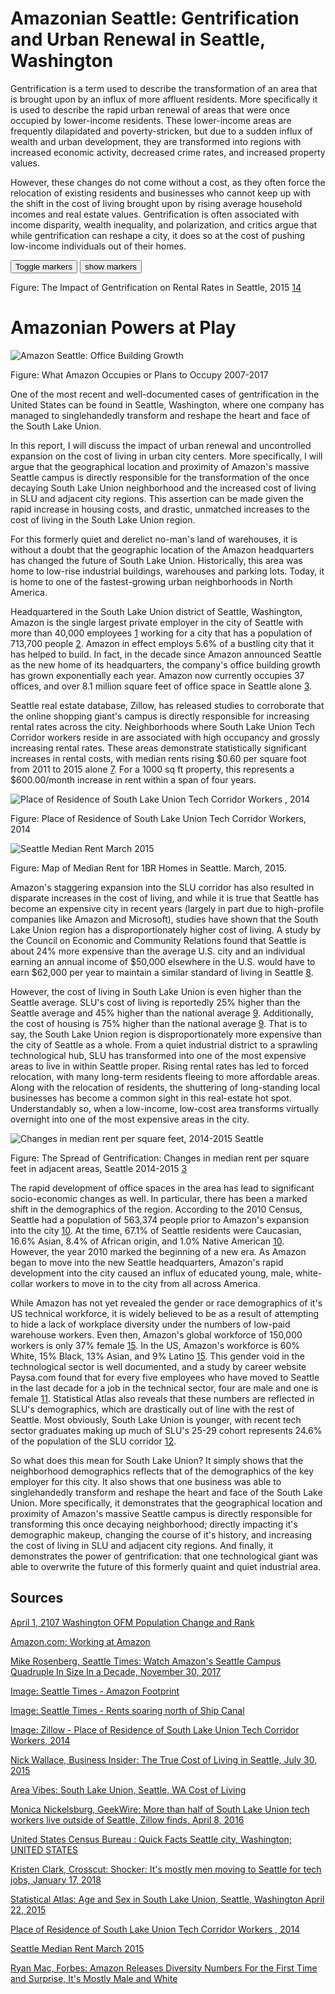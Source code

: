 # Amazonian Seattle: Gentrification and Urban Renewal in Seattle, Washington

Gentrification is a term used to describe the transformation of an area that is brought upon by an influx of more affluent residents. More specifically it is used to describe the rapid urban renewal of areas that were once occupied by lower-income residents. These lower-income areas are frequently dilapidated and poverty-stricken, but due to a sudden influx of wealth and urban development, they are transformed into regions with increased economic activity, decreased crime rates, and increased property values.

However, these changes do not come without a cost, as they often force the relocation of existing residents and businesses who cannot keep up with the shift in the cost of living brought upon by rising average household incomes and real estate values. Gentrification is often associated with income disparity, wealth inequality, and polarization, and critics argue that while gentrification can reshape a city, it does so at the cost of pushing low-income individuals out of their homes.


<div class="markers">
  <!-- these buttons hide/show all the markers  -->
  <!-- to hide/show blue or red markers instead, change my_markers below to blue_markers
       to red_markers.  If you have defined your own color (or other) arrays, use those instead -->
  <button onclick="toggleMarkers(my_markers, my_map)" class="rounded" id="hide">Toggle markers</button>
  <button onclick="showMarkers(my_markers, my_map)" id="show"> show markers</button>
</div>
  <div id="mapcontainer">
    <div id="map_canvas"></div>
  </div>
  <div id="map_legend"></div>
</div>

Figure: The Impact of Gentrification on Rental Rates in Seattle, 2015 [14]

# Amazonian Powers at Play


![Amazon Seattle: Office Building Growth](https://static.seattletimes.com/wp-content/uploads/2017/11/amazon-footprint-yr2-780x780.gif)

Figure: What Amazon Occupies or Plans to Occupy 2007-2017

One of the most recent and well-documented cases of gentrification in the United States can be found in Seattle, Washington, where one company has managed to singlehandedly transform and reshape the heart and face of the South Lake Union.

In this report, I will discuss the impact of urban renewal and uncontrolled expansion on the cost of living in urban city centers. More specifically, I will argue that the geographical location and proximity of Amazon's massive Seattle campus is directly responsible for the transformation of the once decaying South Lake Union neighborhood and the increased cost of living in SLU and adjacent city regions. This assertion can be made given the rapid increase in housing costs, and drastic, unmatched increases to the cost of living in the South Lake Union region.

For this formerly quiet and derelict no-man's land of warehouses, it is without a doubt that the geographic location of the Amazon headquarters has changed the future of South Lake Union. Historically, this area was home to low-rise industrial buildings, warehouses and parking lots. Today, it is home to one of the fastest-growing urban neighborhoods in North America.

Headquartered in the South Lake Union district of Seattle, Washington, Amazon is the single largest private employer in the city of Seattle with more than 40,000 employees [1] working for a city that has a population of 713,700 people [2]. Amazon in effect employs 5.6% of a bustling city that it has helped to build. In fact, in the decade since Amazon announced Seattle as the new home of its headquarters, the company's office building growth has grown exponentially each year. Amazon now currently occupies 37 offices, and over 8.1 million square feet of office space in Seattle alone [3].

 Seattle real estate database, Zillow, has released studies to corroborate that the online shopping giant's campus is directly responsible for increasing rental rates across the city. Neighborhoods where South Lake Union Tech Corridor workers reside in are associated with high occupancy and grossly increasing rental rates. These areas demonstrate statistically significant increases in rental costs, with median rents rising $0.60 per square foot from 2011 to 2015 alone [7]. For a 1000 sq ft property, this represents a $600.00/month increase in rent within a span of four years.

![Place of Residence of South Lake Union Tech Corridor Workers , 2014](https://cdn.geekwire.com/wp-content/uploads/2016/04/South-Lake-Union-Tech-Corridor-Worker-Residence-Figure1.png)

Figure: Place of Residence of South Lake Union Tech Corridor Workers, 2014

![Seattle Median Rent March 2015](https://d2t1047w253zzm.cloudfront.net/blog/2015/04/Seattle-Median-Rent-March-2015.jpg)

Figure: Map of Median Rent for 1BR Homes in Seattle. March, 2015.

Amazon's staggering expansion into the SLU corridor has also resulted in disparate increases in the cost of living, and while it is true that Seattle has become an expensive city in recent years (largely in part due to high-profile companies like Amazon and Microsoft), studies have shown that the South Lake Union region has a disproportionately higher cost of living. A study by the Council on Economic and Community Relations found that Seattle is about 24% more expensive than the average U.S. city and an individual earning an annual income of $50,000 elsewhere in the U.S. would have to earn $62,000 per year to maintain a similar standard of living in Seattle [8].

However, the cost of living in South Lake Union is even higher than the Seattle average. SLU's cost of living is reportedly 25% higher than the Seattle average and 45% higher than the national average [9]. Additionally, the cost of housing is 75% higher than the national average [9]. That is to say, the South Lake Union region is disproportionately more expensive than the city of Seattle as a whole. From a quiet industrial district to a sprawling technological hub, SLU has transformed into one of the most expensive areas to live in within Seattle proper. Rising rental rates has led to forced relocation, with many long-term residents fleeing to more affordable areas. Along with the relocation of residents, the shuttering of long-standing local businesses has become a common sight in this real-estate hot spot. Understandably so, when a low-income, low-cost area transforms virtually overnight into one of the most expensive areas in the city.

![Changes in median rent per square feet, 2014-2015 Seattle](https://static.seattletimes.com/wp-content/uploads/2016/04/fyiguy-amazon-rent-c_720.jpg)

Figure: The Spread of Gentrification: Changes in median rent per square feet in adjacent areas, Seattle 2014-2015 [3]

The rapid development of office spaces in the area has lead to significant socio-economic changes as well. In particular, there has been a marked shift in the demographics of the region. According to the 2010 Census, Seattle had a population of 563,374 people prior to Amazon's expansion into the city [10]. At the time, 67.1% of Seattle residents were Caucasian, 16.6% Asian, 8.4% of African origin, and 1.0% Native American [10]. However, the year 2010 marked the beginning of a new era. As Amazon began to move into the new Seattle headquarters, Amazon's rapid development into the city caused an influx of educated young, male, white-collar workers to move in to the city from all across America.

While Amazon has not yet revealed the gender or race demographics of it's US technical workforce, it is widely believed to be as a result of attempting to hide a lack of workplace diversity under the numbers of low-paid warehouse workers. Even then, Amazon's global workforce of 150,000 workers is only 37% female [15]. In the US, Amazon's workforce is 60% White, 15% Black, 13% Asian, and 9% Latino [15]. This gender void in the technological sector is well documented, and a study by career website Paysa.com found that for every five employees who have moved to Seattle in the last decade for a job in the technical sector, four are male and one is female [11]. Statistical Atlas also reveals that these numbers are reflected in SLU's demographics, which are drastically out of line with the rest of Seattle. Most obviously, South Lake Union is younger, with recent tech sector graduates making up much of SLU's 25-29 cohort represents 24.6% of the population of the SLU corridor [12].

So what does this mean for South Lake Union? It simply shows that the neighborhood demographics reflects that of the demographics of the key employer for this city. It also shows that one business was able to singlehandedly transform and reshape the heart and face of the South Lake Union. More specifically, it demonstrates that the geographical location and proximity of Amazon's massive Seattle campus is directly responsible for transforming this once decaying neighborhood; directly impacting it's demographic makeup, changing the course of it's history, and increasing the cost of living in SLU and adjacent city regions. And finally, it demonstrates the power of gentrification: that one technological giant was able to overwrite the future of this formerly quaint and quiet industrial area.


## Sources
[April 1, 2107 Washington OFM Population Change and Rank](https://www.ofm.wa.gov/sites/default/files/public/legacy/pop/april1/ofm_april1_housing.xlsx)

[Amazon.com: Working at Amazon](https://www.amazon.com/p/feature/4kc8ovgnyf996yn)

[Mike Rosenberg, Seattle Times: Watch Amazon's Seattle Campus Quadruple In Size In a Decade,  November 30, 2017 ](https://www.seattletimes.com/business/real-estate/watch-amazons-seattle-campus-quadruple-in-size-in-a-decade/)

[Image: Seattle Times - Amazon Footprint](https://static.seattletimes.com/wp-content/uploads/2017/11/amazon-footprint-yr2-780x780.gif)

[Image: Seattle Times - Rents soaring north of Ship Canal](https://static.seattletimes.com/wp-content/uploads/2016/04/fyiguy-amazon-rent-c_720.jpg)

[Image: Zillow - Place of Residence of South Lake Union Tech Corridor Workers, 2014](https://cdn.geekwire.com/wp-content/uploads/2016/04/South-Lake-Union-Tech-Corridor-Worker-Residence-Figure1.png)

[Nick Wallace, Business Insider:  The True Cost of Living in Seattle, July 30, 2015 ](http://www.businessinsider.com/the-true-cost-of-living-in-seattle-2015-7)

[Area Vibes: South Lake Union, Seattle, WA Cost of Living ](http://www.areavibes.com/seattle-wa/south+lake+union/cost-of-living/)

[Monica Nickelsburg, GeekWire: More than half of South Lake Union tech workers live outside of Seattle, Zillow finds, April 8, 2016 ](https://www.geekwire.com/2016/half-south-lake-union-tech-workers-live-outside-seattle-zillow-finds/)

[United States Census Bureau : Quick Facts Seattle city, Washington; UNITED STATES](https://www.census.gov/quickfacts/fact/table/seattlecitywashington,US/PST045216)

[Kristen Clark, Crosscut: Shocker: It's mostly men moving to Seattle for tech jobs, January 17, 2018 ](https://crosscut.com/2018/01/shocker-its-mostly-men-moving-seattle-tech-jobs)

[Statistical Atlas: Age and Sex in South Lake Union, Seattle, Washington April 22, 2015](https://statisticalatlas.com/neighborhood/Washington/Seattle/South-Lake-Union/Age-and-Sex#figure/sex-ratio)

[Place of Residence of South Lake Union Tech Corridor Workers , 2014](https://cdn.geekwire.com/wp-content/uploads/2016/04/South-Lake-Union-Tech-Corridor-Worker-Residence-Figure1.png)

[Seattle Median Rent March 2015](https://d2t1047w253zzm.cloudfront.net/blog/2015/04/Seattle-Median-Rent-March-2015.jpg)

[Ryan Mac, Forbes: Amazon Releases Diversity Numbers For the First Time and Surprise, It's Mostly Male and White](https://www.forbes.com/sites/ryanmac/2014/10/31/amazon-releases-diversity-numbers-for-first-time-and-surprise-its-mostly-male-and-white/#404b3d724cfb)

[1]:https://www.ofm.wa.gov/sites/default/files/public/legacy/pop/april1/ofm_april1_housing.xlsx
[2]:https://www.amazon.com/p/feature/4kc8ovgnyf996yn
[3]:https://www.seattletimes.com/business/real-estate/watch-amazons-seattle-campus-quadruple-in-size-in-a-decade/
[4]:https://static.seattletimes.com/wp-content/uploads/2017/11/amazon-footprint-yr2-780x780.gif
[5]:https://static.seattletimes.com/wp-content/uploads/2016/04/fyiguy-amazon-rent-c_720.jpg
[6]:https://cdn.geekwire.com/wp-content/uploads/2016/04/South-Lake-Union-Tech-Corridor-Worker-Residence-Figure1.png
[7]:https://www.geekwire.com/2016/half-south-lake-union-tech-workers-live-outside-seattle-zillow-finds/
[8]:http://www.businessinsider.com/the-true-cost-of-living-in-seattle-2015-7
[9]:http://www.areavibes.com/seattle-wa/south+lake+union/cost-of-living/
[10]:https://www.census.gov/quickfacts/fact/table/seattlecitywashington,US/PST045216
[11]:https://crosscut.com/2018/01/shocker-its-mostly-men-moving-seattle-tech-jobs
[12]:https://statisticalatlas.com/neighborhood/Washington/Seattle/South-Lake-Union/Age-and-Sex#figure/sex-ratio
[13]:https://cdn.geekwire.com/wp-content/uploads/2016/04/South-Lake-Union-Tech-Corridor-Worker-Residence-Figure1.png
[14]:https://d2t1047w253zzm.cloudfront.net/blog/2015/04/Seattle-Median-Rent-March-2015.jpg
[15]:https://www.forbes.com/sites/ryanmac/2014/10/31/amazon-releases-diversity-numbers-for-first-time-and-surprise-its-mostly-male-and-white/
